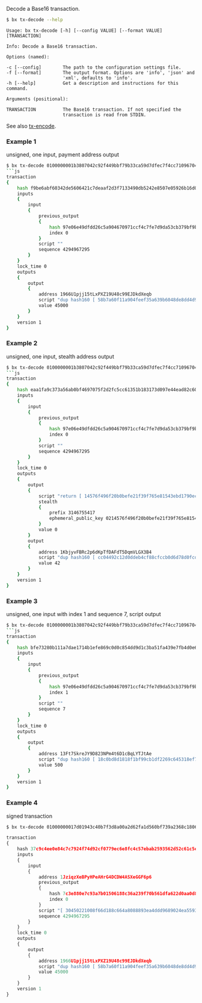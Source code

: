 Decode a Base16 transaction.
```sh
$ bx tx-decode --help
```
```
Usage: bx tx-decode [-h] [--config VALUE] [--format VALUE] [TRANSACTION] 

Info: Decode a Base16 transaction.                                       

Options (named):

-c [--config]        The path to the configuration settings file.        
-f [--format]        The output format. Options are 'info', 'json' and   
                     'xml', defaults to 'info'.                          
-h [--help]          Get a description and instructions for this command.

Arguments (positional):

TRANSACTION          The Base16 transaction. If not specified the        
                     transaction is read from STDIN.
```
See also [tx-encode](bx-tx-encode).
### Example 1
unsigned, one input, payment address output
```sh
$ bx tx-decode 0100000001b3807042c92f449bbf79b33ca59d7dfec7f4cc71096704a9c526dddf496ee0970000000000ffffffff01c8af0000000000001976a91458b7a60f11a904feef35a639b6048de8dd4d9f1c88ac00000000
```js
transaction
{
    hash f9be6abf60342de5606421c7deaaf2d3f7133490db5242e8507e05926b16d090
    inputs
    {
        input
        {
            previous_output
            {
                hash 97e06e49dfdd26c5a904670971ccf4c7fe7d9da53cb379bf9b442fc9427080b3
                index 0
            }
            script ""
            sequence 4294967295
        }
    }
    lock_time 0
    outputs
    {
        output
        {
            address 1966U1pjj15tLxPXZ19U48c99EJDkdXeqb
            script "dup hash160 [ 58b7a60f11a904feef35a639b6048de8dd4d9f1c ] equalverify checksig"
            value 45000
        }
    }
    version 1
}
```
### Example 2
unsigned, one input, stealth address output
```sh
$ bx tx-decode 0100000001b3807042c92f449bbf79b33ca59d7dfec7f4cc71096704a9c526dddf496ee09701000000000700000001f4010000000000001976a91418c0bd8d1818f1bf99cb1df2269c645318ef7b7388ac00000000
```js
transaction
{
    hash eaa1fa9c373a56ab0bf4697075f2d2fc5cc61351b183173d097e44ead82c60ed
    inputs
    {
        input
        {
            previous_output
            {
                hash 97e06e49dfdd26c5a904670971ccf4c7fe7d9da53cb379bf9b442fc9427080b3
                index 0
            }
            script ""
            sequence 4294967295
        }
    }
    lock_time 0
    outputs
    {
        output
        {
            script "return [ 14576f496f20b0befe21f39f765e81543ebd1790ec4a03d1b5a1c2e912749d90d0fd7b16322749e301a2b0dbfe2785090115645900000000 ]"
            stealth
            {
                prefix 3146755417
                ephemeral_public_key 0214576f496f20b0befe21f39f765e81543ebd1790ec4a03d1b5a1c2e912749d90
            }
            value 0
        }
        output
        {
            address 1KbjyvFBRc2p6dKpTfDAFdT5DqmVLGX3B4
            script "dup hash160 [ cc04492c12d0ddeb4cf88cfccb0d6d78d0fcd39d ] equalverify checksig"
            value 42
        }
    }
    version 1
}
```
### Example 3
unsigned, one input with index 1 and sequence 7, script output
```sh
$ bx tx-decode 0100000001b3807042c92f449bbf79b33ca59d7dfec7f4cc71096704a9c526dddf496ee09701000000000700000001f4010000000000001976a91418c0bd8d1818f1bf99cb1df2269c645318ef7b7388ac00000000
```js
transaction
{
    hash bfe73280b111a7dae1714b1efe869c0d0c854dd9d1c3ba51fa439e7fb4d0e63c
    inputs
    {
        input
        {
            previous_output
            {
                hash 97e06e49dfdd26c5a904670971ccf4c7fe7d9da53cb379bf9b442fc9427080b3
                index 1
            }
            script ""
            sequence 7
        }
    }
    lock_time 0
    outputs
    {
        output
        {
            address 13Ft7SkreJY9D823NPm4t6D1cBqLYTJtAe
            script "dup hash160 [ 18c0bd8d1818f1bf99cb1df2269c645318ef7b73 ] equalverify checksig"
            value 500
        }
    }
    version 1
}
```
### Example 4
signed transaction
```sh
$ bx tx-decode 01000000017d01943c40b7f3d8a00a2d62fa1d560bf739a2368c180615b0a7937c0e883e7c000000006b4830450221008f66d188c664a8088893ea4ddd9689024ea5593877753ecc1e9051ed58c15168022037109f0d06e6068b7447966f751de8474641ad2b15ec37f4a9d159b02af68174012103e208f5403383c77d5832a268c9f71480f6e7bfbdfa44904becacfad66163ea31ffffffff01c8af0000000000001976a91458b7a60f11a904feef35a639b6048de8dd4d9f1c88ac00000000
```
```js
transaction
{
    hash 37c9c4ee0e84c7c7924f74d92cf0779ec6e8fc4c57ebab2593562d52c61c5eb8
    inputs
    {
        input
        {
            address 1JziqzXeBPyHPeAHrG4DCDW4ASXeGGF6p6
            previous_output
            {
                hash 7c3e880e7c93a7b01506188c36a239f70b561dfa622d0aa0d8f3b7403c94017d
                index 0
            }
            script "[ 30450221008f66d188c664a8088893ea4ddd9689024ea5593877753ecc1e9051ed58c15168022037109f0d06e6068b7447966f751de8474641ad2b15ec37f4a9d159b02af6817401 ] [ 03e208f5403383c77d5832a268c9f71480f6e7bfbdfa44904becacfad66163ea31 ]"
            sequence 4294967295
        }
    }
    lock_time 0
    outputs
    {
        output
        {
            address 1966U1pjj15tLxPXZ19U48c99EJDkdXeqb
            script "dup hash160 [ 58b7a60f11a904feef35a639b6048de8dd4d9f1c ] equalverify checksig"
            value 45000
        }
    }
    version 1
}
```